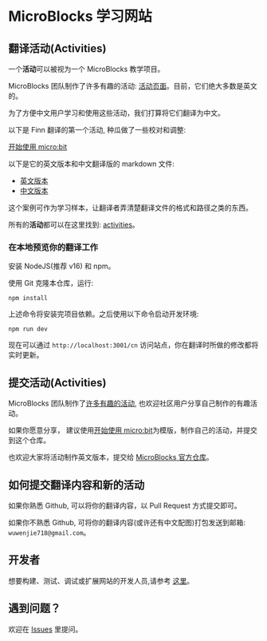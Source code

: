 # MicroBlocks 学习网站

## 翻译**活动**(Activities)

一个**活动**可以被视为一个 MicroBlocks 教学项目。

MicroBlocks 团队制作了许多有趣的活动: [活动页面](https://learn.microblocksfun.cn/en/)。目前，它们绝大多数是英文的。

为了方便中文用户学习和使用这些活动，我们打算将它们翻译为中文。

以下是 Finn 翻译的第一个活动, 种瓜做了一些校对和调整:

[开始使用 micro:bit](https://learn.microblocksfun.cn/cn/activities/aa-mb-get-started-cn)

以下是它的英文版本和中文翻译版的 markdown 文件:

- [英文版本](https://github.com/MicroBlocksCN/microblocks-learn/blob/masterCN/data/activities/aa-mb-get-started/locales/en/index.md)
- [中文版本](https://github.com/MicroBlocksCN/microblocks-learn/blob/masterCN/data/activities/aa-mb-get-started/locales/cn/index.md)

这个案例可作为学习样本，让翻译者弄清楚翻译文件的格式和路径之类的东西。

所有的**活动**都可以在这里找到: [activities](https://github.com/MicroBlocksCN/microblocks-learn/tree/masterCN/data/activities)。

### 在本地预览你的翻译工作

<!--在线协作开发环境 replit-->

安装 NodeJS(推荐 v16) 和 npm。

使用 Git 克隆本仓库，运行:

```
npm install
```

上述命令将安装完项目依赖。之后使用以下命令启动开发环境:

```
npm run dev
```

现在可以通过 `http://localhost:3001/cn` 访问站点，你在翻译时所做的修改都将实时更新。

## 提交**活动**(Activities)

MicroBlocks 团队制作了[许多有趣的活动](https://learn.microblocksfun.cn/en/), 也欢迎社区用户分享自己制作的有趣活动。

如果你愿意分享， 建议使用[开始使用 micro:bit](https://github.com/MicroBlocksCN/microblocks-learn/blob/masterCN/data/activities/aa-mb-get-started/locales/cn/index.md)为模版，制作自己的活动，并提交到这个仓库。

也欢迎大家将活动制作英文版本，提交给 [MicroBlocks 官方仓库](https://gitlab.com/bromagosa/microblocks-learn/-/blob/master/SUBMITTING_ACTIVITIES.md)。

## 如何提交翻译内容和新的**活动**

如果你熟悉 Github, 可以将你的翻译内容，以 Pull Request 方式提交即可。

如果你不熟悉 Github, 可将你的翻译内容(或许还有中文配图)打包发送到邮箱: `wuwenjie718@gmail.com`。

## 开发者

想要构建、测试、调试或扩展网站的开发人员,请参考 [这里](README_en.md)。


## 遇到问题？
欢迎在 [Issues](https://github.com/MicroBlocksCN/microblocks-learn/issues) 里提问。